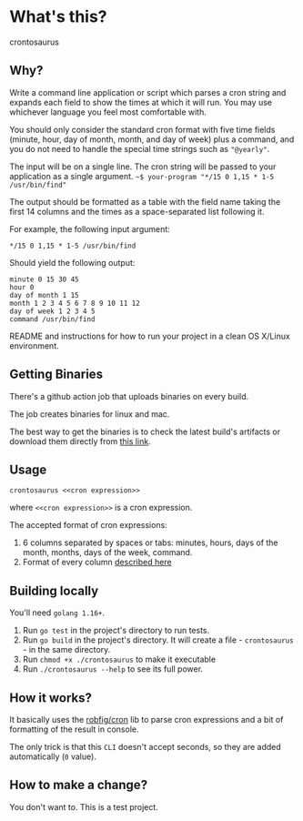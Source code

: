 # What's this? 

crontosaurus

## Why?
Write a command line application or script which parses a cron string and expands each field
to show the times at which it will run. You may use whichever language you feel most
comfortable with.

You should only consider the standard cron format with five time fields (minute, hour, day of
month, month, and day of week) plus a command, and you do not need to handle the special
time strings such as `"@yearly"`. 

The input will be on a single line.
The cron string will be passed to your application as a single argument.
`~$ your-program "*/15 0 1,15 * 1-5 /usr/bin/find"`

The output should be formatted as a table with the field name taking the first 14 columns and
the times as a space-separated list following it.

For example, the following input argument:

`*/15 0 1,15 * 1-5 /usr/bin/find`

Should yield the following output:

```
minute 0 15 30 45
hour 0
day of month 1 15
month 1 2 3 4 5 6 7 8 9 10 11 12
day of week 1 2 3 4 5
command /usr/bin/find
```

README and instructions for how to run your project in a clean OS X/Linux
environment.

## Getting Binaries

There's a github action job that uploads binaries on every build.

The job creates binaries for linux and mac.

The best way to get the binaries is to check the latest build's artifacts 
or download them directly from [this link](https://github.com/angry-cellophane/crontosaurus/actions/runs/1222762277).

## Usage

`crontosaurus <<cron expression>>`

where `<<cron expression>>` is a cron expression.

The accepted format of cron expressions: 
1. 6 columns separated by spaces or tabs: minutes, hours, days of the month, months, days of the week, command.
2. Format of every column [described here](https://github.com/robfig/cron/blob/master/README.md)

## Building locally

You'll need `golang 1.16+`.

1. Run `go test` in the project's directory to run tests.
2. Run `go build` in the project's directory. 
It will create a file - `crontosaurus` - in the same directory.
3. Run `chmod +x ./crontosaurus` to make it executable
4. Run `./crontosaurus --help` to see its full power.

## How it works?

It basically uses the [robfig/cron](https://github.com/robfig/cron) lib to parse cron expressions and a bit of formatting of the result in console.

The only trick is that this `CLI` doesn't accept seconds, so they are added automatically (`0` value).

## How to make a change?

You don't want to. This is a test project.